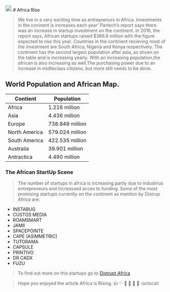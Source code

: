 <img class="emoji" alt=":+1:" height="20" width="20" src="https://assets-cdn.github.com/images/icons/emoji/unicode/1f44d.png">
# Africa Rise

> We live in a very exciting time as entreprenurs in Africa. Investments in the coninent is increases each year'
> Partech’s report says there was an increase in startup investment on the continent. In 2016, the report says, African startups raised $366.8 million with the figure expected to rise this year.
> Countries in the continent recieving most of the investment are South Africa, Nigeria and Kenya respectively.
> The continent has the second largest population after asia, as shoen on the table and is increasing yearly. 
> With an increasing population,the african is also increasing as well.The purchasing power due to an increase in midlleclass citizens, but more still needs to be done.

## World Population and African Map. 

Contient | Population
-------- | ----------
Africa | 1.216 million
Asia | 4.436 million
Europe | 738.849 million
North America | 579.024 million
South America | 422.535 million
Australia | 39.901 million
Antractica | 4.490 million

### The African StartUp Scene
> The number of startups in africa is increasing partly due to industrius entrepreneurs and increassed acces to funding.
>Some of the most promising startups currently on the continent as mention by Distrup Africa are:

* INSTABUG                          
* CUSTOS MEDIA                       
* ROAMSMART                         
* JAMII                        
* SPACEPOINTE                       
* CAPE (ASIMMETRIC) 
* TUTORAMA                          
* CAPSULE
* PRINTIVO                          
* DR CADX
* FUZU  

>To find out more on this startups go to [Distrupt Africa](https://www.disrupt-africa.com/2017/01/12-african-startups-to-watch-in-2017/)

> Hope you enjoyed the article Africa is Rising. 
:+1: :sparkles: :camel: :tada:
:rocket: :metal: :octocat: 




                                    


